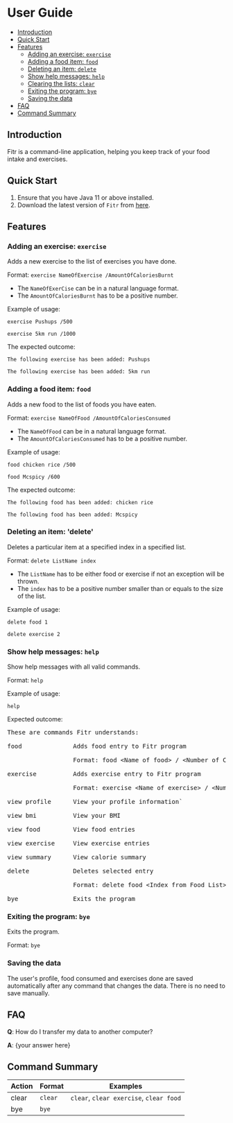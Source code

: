# User Guide

- [Introduction](#introduction)
- [Quick Start](#quick-start)
- [Features](#features)
    - [Adding an exercise: `exercise`](#adding-an-exercise-exercise)
    - [Adding a food item: `food`](#adding-a-food)
    - [Deleting an item: `delete`](#deleting-an-item)
    - [Show help messages: `help`](#showing-the-help-messages-help)
    - [Clearing the lists: `clear`](#clearing-the-lists-clear)
    - [Exiting the program: `bye`](#exiting-the-program-bye)
    - [Saving the data](#saving-the-data)
- [FAQ](#faq)
- [Command Summary](#command-summary)

## Introduction

Fitr is a command-line application, helping you keep track of your food intake and exercises.

## Quick Start

1. Ensure that you have Java 11 or above installed.
1. Download the latest version of `Fitr` from [here](https://github.com/AY2021S1-CS2113T-W13-2/tp/releases).

## Features

### Adding an exercise: `exercise`

Adds a new exercise to the list of exercises you have done.

Format: `exercise NameOfExercise /AmountOfCaloriesBurnt`

* The `NameOfExerCise` can be in a natural language format.
* The `AmountOfCaloriesBurnt` has to be a positive number.  

Example of usage: 

`exercise Pushups /500`

`exercise 5km run /1000`

The expected outcome:

`The following exercise has been added: Pushups`

`The following exercise has been added: 5km run`

### Adding a food item: `food`

Adds a new food to the list of foods you have eaten.

Format: `exercise NameOfFood /AmountOfCaloriesConsumed`

* The `NameOfFood` can be in a natural language format.
* The `AmountOfCaloriesConsumed` has to be a positive number.  

Example of usage: 

`food chicken rice /500`

`food Mcspicy /600`

The expected outcome:

`The following food has been added: chicken rice`

`The following food has been added: Mcspicy`

### Deleting an item: 'delete'

Deletes a particular item at a specified index in a specified list.

Format: `delete ListName index`

* The `ListName` has to be either food or exercise if not an exception will be thrown.
* The `index` has to be a positive number smaller than or equals to the size of the list.

Example of usage: 

`delete food 1`

`delete exercise 2`

### Show help messages: `help`
Show help messages with all valid commands.

Format: `help`

Example of usage: 

`help`

Expected outcome:

<pre>
These are commands Fitr understands:<br/>
food              Adds food entry to Fitr program<br/>
                  Format: food &lt;Name of food&gt; / &lt;Number of Calories&gt; &lt;Quantity (Optional)&gt;<br/>
exercise          Adds exercise entry to Fitr program<br/>
                  Format: exercise &lt;Name of exercise&gt; / &lt;Number of Calories> &lt;Quantity (Optional)&gt;<br/>
view profile      View your profile information`<br/>
view bmi          View your BMI<br/>
view food         View food entries<br/>
view exercise     View exercise entries<br/>
view summary      View calorie summary<br/>
delete            Deletes selected entry<br/>
                  Format: delete food &lt;Index from Food List&gt; or delete exercise &lt;Index from Exercise List&gt;<br/>
bye               Exits the program<br/></pre>

### Exiting the program: `bye`

Exits the program.

Format: `bye`

### Saving the data

The user's profile, food consumed and exercises done are saved automatically after any command that changes the data. 
There is no need to save manually.


## FAQ

**Q**: How do I transfer my data to another computer? 

**A**: {your answer here}

## Command Summary

Action | Format | Examples
------ | ------ | --------
clear | `clear` | `clear`, `clear exercise`, `clear food`
bye | `bye`
